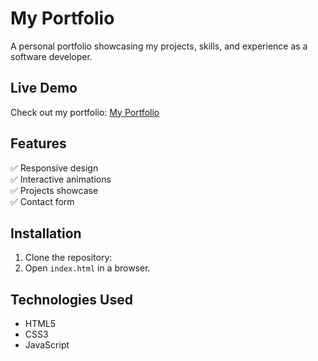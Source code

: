 # My Portfolio  
 A personal portfolio showcasing my projects, skills, and experience as a software developer.
 ## Live Demo  
 Check out my portfolio: [My Portfolio](https://sathvika-balabhadra.github.io/)
 ## Features  
 ✅ Responsive design  
 ✅ Interactive animations  
 ✅ Projects showcase  
 ✅ Contact form  
 ## Installation  
 1. Clone the repository:  
 2. Open `index.html` in a browser.
 ## Technologies Used  
 - HTML5  
 - CSS3  
 - JavaScript  
